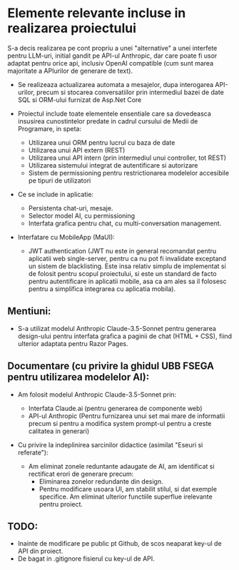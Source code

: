 ﻿# Elemente relevante incluse in realizarea proiectului

S-a decis realizarea pe cont propriu a unei "alternative" a unei interfete pentru LLM-uri, initial gandit pe API-ul
Anthropic, dar care poate fi usor adaptat pentru orice api, inclusiv OpenAI compatible (cum sunt marea majoritate a
APIurilor de generare de text).

- Se realizeaza actualizarea automata a mesajelor, dupa interogarea API-urilor, precum si stocarea conversatiilor prin
  intermediul bazei de date SQL si ORM-ului furnizat de Asp.Net Core
- Proiectul include toate elementele ensentiale care sa dovedeasca insusirea cunostintelor predate in cadrul cursului de
  Medii de Programare, in speta:
    - Utilizarea unui ORM pentru lucrul cu baza de date
    - Utilizarea unui API extern (REST)
    - Utilizarea unui API intern (prin intermediul unui controller, tot REST)
    - Utilizarea sistemului integrat de autentificare si autorizare
    - Sistem de permissioning pentru restrictionarea modelelor accesibile pe tipuri de utilizatori

- Ce se include in aplicatie:
    - Persistenta chat-uri, mesaje.
    - Selector model AI, cu permissioning
    - Interfata grafica pentru chat, cu multi-conversation management.

- Interfatare cu MobileApp (MaUI):
    - JWT authentication (JWT nu este in general recomandat pentru aplicatii web single-server, pentru ca nu pot fi
      invalidate exceptand un sistem de blacklisting. Este insa relativ simplu de implementat si de folosit pentru
      scopul proiectului, si este un standard de facto pentru autentificare in aplicatii mobile, asa ca am ales sa il
      folosesc pentru a simplifica integrarea cu aplicatia mobila).

## Mentiuni:

- S-a utilizat modelul Anthropic Claude-3.5-Sonnet pentru generarea design-ului pentru interfata grafica a paginii de
  chat (HTML + CSS), fiind ulterior adaptata pentru Razor Pages.

## Documentare (cu privire la ghidul UBB FSEGA pentru utilizarea modelelor AI):

- Am folosit modelul Anthropic Claude-3.5-Sonnet prin:
    - Interfata Claude.ai (pentru generarea de componente web)
    - API-ul Anthropic (Pentru furnizarea unui set mai mare de informatii precum si pentru a modifica system prompt-ul
      pentru a creste calitatea in generari)

- Cu privire la indeplinirea sarcinilor didactice (asimilat "Eseuri si referate"):
    - Am eliminat zonele reduntante adaugate de AI, am identificat si rectificat erori de generare precum:
        - Eliminarea zonelor redundante din design.
        - Pentru modificare usoara UI, am stabilit stilul, si dat exemple specifice. Am eliminat ulterior functiile
          superflue irelevante pentru proiect.

## TODO:

- Inainte de modificare pe public pt Github, de scos neaparat key-ul de API din proiect.
- De bagat in .gitignore fisierul cu key-ul de API.